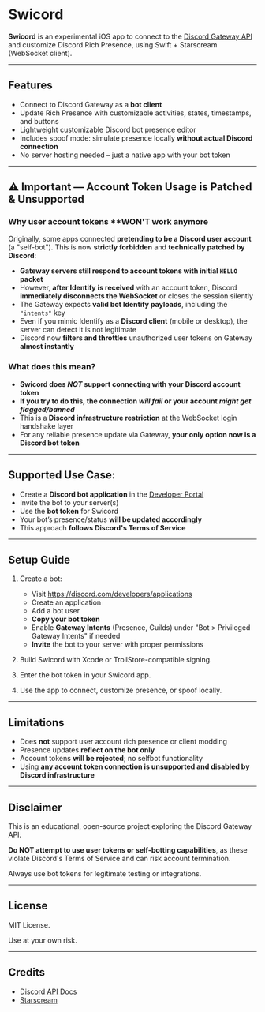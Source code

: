 # Swicord

**Swicord** is an experimental iOS app to connect to the [Discord Gateway API](https://discord.com/developers/docs/topics/gateway) and customize Discord Rich Presence, using Swift + Starscream (WebSocket client).

---

## Features

- Connect to Discord Gateway as a **bot client**
- Update Rich Presence with customizable activities, states, timestamps, and buttons
- Lightweight customizable Discord bot presence editor
- Includes spoof mode: simulate presence locally **without actual Discord connection**
- No server hosting needed – just a native app with your bot token

---

## ⚠️ Important — Account Token Usage is Patched & Unsupported

### Why user account tokens **WON'T work anymore

Originally, some apps connected **pretending to be a Discord user account** (a "self-bot"). This is now **strictly forbidden** and **technically patched by Discord**:

- **Gateway servers still respond to account tokens with initial `HELLO` packet**
- However, **after Identify is received** with an account token, Discord **immediately disconnects the WebSocket** or closes the session silently
- The Gateway expects **valid bot Identify payloads**, including the `"intents"` key
- Even if you mimic Identify as a **Discord client** (mobile or desktop), the server can detect it is not legitimate
- Discord now **filters and throttles** unauthorized user tokens on Gateway **almost instantly**

### What does this mean?

- **Swicord does _NOT_ support connecting with your Discord account token**
- **If you try to do this, the connection _will fail_ or your account _might get flagged/banned_**
- This is a **Discord infrastructure restriction** at the WebSocket login handshake layer
- For any reliable presence update via Gateway, **your only option now is a Discord bot token**

---

## Supported Use Case:

- Create a **Discord bot application** in the [Developer Portal](https://discord.com/developers/applications)
- Invite the bot to your server(s)
- Use the **bot token** for Swicord
- Your bot’s presence/status **will be updated accordingly**
- This approach **follows Discord's Terms of Service**

---

## Setup Guide

1. Create a bot:
   - Visit https://discord.com/developers/applications
   - Create an application
   - Add a bot user
   - **Copy your bot token**
   - Enable **Gateway Intents** (Presence, Guilds) under "Bot > Privileged Gateway Intents" if needed
   - **Invite** the bot to your server with proper permissions

2. Build Swicord with Xcode or TrollStore-compatible signing.

3. Enter the bot token in your Swicord app.

4. Use the app to connect, customize presence, or spoof locally.

---

## Limitations

- Does **not** support user account rich presence or client modding
- Presence updates **reflect on the bot only**
- Account tokens **will be rejected**; no selfbot functionality
- Using **any account token connection is unsupported and disabled by Discord infrastructure**

---

## Disclaimer

This is an educational, open-source project exploring the Discord Gateway API.

**Do NOT attempt to use user tokens or self-botting capabilities**, as these violate Discord's Terms of Service and can risk account termination.

Always use bot tokens for legitimate testing or integrations.

---

## License

MIT License.

Use at your own risk.

---

## Credits

- [Discord API Docs](https://discord.com/developers/docs/)
- [Starscream](https://github.com/daltoniam/Starscream)